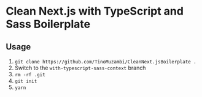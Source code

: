 # Clean Next.js with TypeScript and Sass Boilerplate

## Usage

1. `git clone https://github.com/TinoMuzambi/CleanNext.jsBoilerplate .`
2. Switch to the `with-typescript-sass-context` branch
3. `rm -rf .git`
4. `git init`
5. `yarn`
